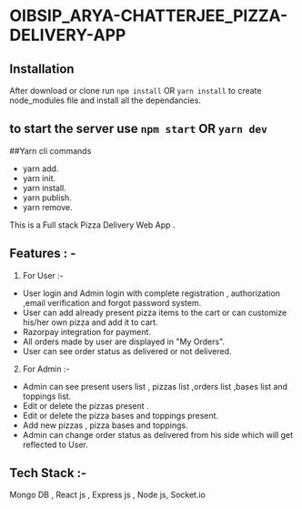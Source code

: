 # OIBSIP_ARYA-CHATTERJEE_PIZZA-DELIVERY-APP

## Installation 
After download or clone run `npm install` OR `yarn install` to create node_modules file and install all the dependancies.

## to start the server use  `npm start` OR `yarn dev`

##Yarn cli commands
-    yarn add.
-    yarn init.
-    yarn install.
-    yarn publish.
-    yarn remove.

This is a Full stack Pizza Delivery Web App .

## Features : -

1. For User :-

-   User login and Admin login with complete registration , authorization ,email verification and forgot password system.
-   User can add already present pizza items to the cart or can customize his/her own pizza and add it to cart.
-   Razorpay integration for payment.
-   All orders made by user are displayed in "My Orders".
-   User can see order status as delivered or not delivered.

2. For Admin :-

-   Admin can see present users list , pizzas list ,orders list ,bases list and toppings list.
-   Edit or delete the pizzas present .
-   Edit or delete the pizza bases and toppings present.
-   Add new pizzas , pizza bases and toppings.
-   Admin can change order status as delivered from his side which will get reflected to User.

## Tech Stack :-

Mongo DB , React js , Express js , Node js, Socket.io
